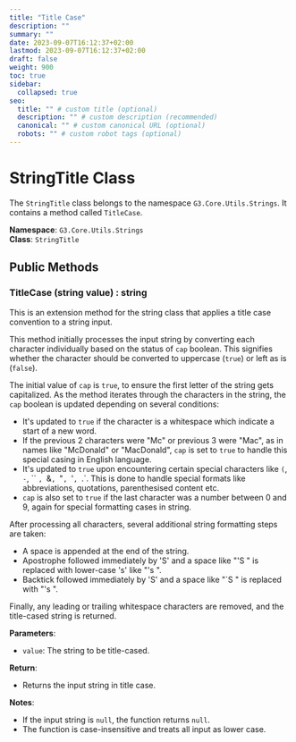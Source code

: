 ```yaml
---
title: "Title Case"
description: ""
summary: ""
date: 2023-09-07T16:12:37+02:00
lastmod: 2023-09-07T16:12:37+02:00
draft: false
weight: 900
toc: true
sidebar:
  collapsed: true
seo:
  title: "" # custom title (optional)
  description: "" # custom description (recommended)
  canonical: "" # custom canonical URL (optional)
  robots: "" # custom robot tags (optional)
---
```


# StringTitle Class

The `StringTitle` class belongs to the namespace `G3.Core.Utils.Strings`. It contains a method called `TitleCase`.

**Namespace**: `G3.Core.Utils.Strings`  
**Class**: `StringTitle`  

## Public Methods

### TitleCase (string value) : string

This is an extension method for the string class that applies a title case convention to a string input.

This method initially processes the input string by converting each character individually based on the status of `cap` boolean. This signifies whether the character should be converted to uppercase (`true`) or left as is (`false`). 

The initial value of `cap` is `true`, to ensure the first letter of the string gets capitalized. As the method iterates through the characters in the string, the `cap` boolean is updated depending on several conditions:
- It's updated to `true` if the character is a whitespace which indicate a start of a new word.
- If the previous 2 characters were "Mc" or previous 3 were "Mac", as in names like "McDonald" or "MacDonald", `cap` is set to `true` to handle this special casing in English language.
- It's updated to `true` upon encountering certain special characters like `(`, `-`, `` `, `&`, `"`, `'`, `.`. This is done to handle special formats like abbreviations, quotations, parenthesised content etc.
- `cap` is also set to `true` if the last character was a number between 0 and 9, again for special formatting cases in string.

After processing all characters, several additional string formatting steps are taken:
- A space is appended at the end of the string.
- Apostrophe followed immediately by 'S' and a space like "'S " is replaced with lower-case 's' like "'s ".
- Backtick followed immediately by 'S' and a space like "`S " is replaced with "'s ".

Finally, any leading or trailing whitespace characters are removed, and the title-cased string is returned.

**Parameters**:
 - `value`: The string to be title-cased.

**Return**:
 - Returns the input string in title case.

**Notes**:
- If the input string is `null`, the function returns `null`.
- The function is case-insensitive and treats all input as lower case.